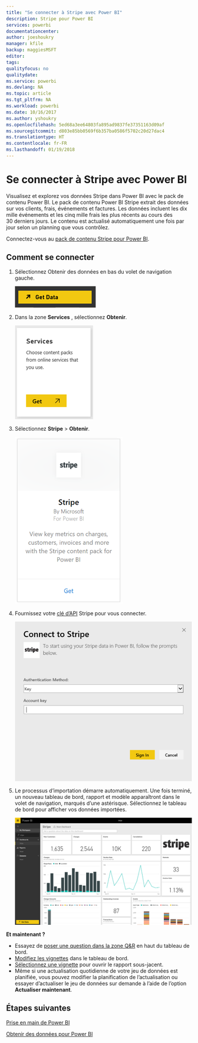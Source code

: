 ```yaml
---
title: "Se connecter à Stripe avec Power BI"
description: Stripe pour Power BI
services: powerbi
documentationcenter: 
author: joeshoukry
manager: kfile
backup: maggiesMSFT
editor: 
tags: 
qualityfocus: no
qualitydate: 
ms.service: powerbi
ms.devlang: NA
ms.topic: article
ms.tgt_pltfrm: NA
ms.workload: powerbi
ms.date: 10/16/2017
ms.author: yshoukry
ms.openlocfilehash: 5ed68a3ee64803fa895ad9837fe37351163d09af
ms.sourcegitcommit: d803e85bb0569f6b357ba0586f5702c20d27dac4
ms.translationtype: HT
ms.contentlocale: fr-FR
ms.lasthandoff: 01/19/2018
---
```

# <a name="connect-to-stripe-with-power-bi"></a>Se connecter à Stripe avec Power BI
Visualisez et explorez vos données Stripe dans Power BI avec le pack de contenu Power BI. Le pack de contenu Power BI Stripe extrait des données sur vos clients, frais, événements et factures. Les données incluent les dix mille événements et les cinq mille frais les plus récents au cours des 30 derniers jours. Le contenu est actualisé automatiquement une fois par jour selon un planning que vous contrôlez. 

Connectez-vous au [pack de contenu Stripe pour Power BI](https://app.powerbi.com/getdata/services/stripe).

## <a name="how-to-connect"></a>Comment se connecter
1. Sélectionnez Obtenir des données en bas du volet de navigation gauche.  
   
    ![](media/service-connect-to-stripe/getdata.png)
2. Dans la zone **Services** , sélectionnez **Obtenir**.  
   
    ![](media/service-connect-to-stripe/services.png)  
3. Sélectionnez **Stripe** &gt; **Obtenir**.  
   
    ![](media/service-connect-to-stripe/stripe.png)  
4. Fournissez votre [clé d’API](https://dashboard.stripe.com/account/apikeys) Stripe pour vous connecter.  
   
    ![](media/service-connect-to-stripe/creds.png)
5. Le processus d’importation démarre automatiquement. Une fois terminé, un nouveau tableau de bord, rapport et modèle apparaîtront dans le volet de navigation, marqués d’une astérisque. Sélectionnez le tableau de bord pour afficher vos données importées.
   
    ![](media/service-connect-to-stripe/dashboard.png)

**Et maintenant ?**

* Essayez de [poser une question dans la zone Q&R](power-bi-q-and-a.md) en haut du tableau de bord.
* [Modifiez les vignettes](service-dashboard-edit-tile.md) dans le tableau de bord.
* [Sélectionnez une vignette](service-dashboard-tiles.md) pour ouvrir le rapport sous-jacent.
* Même si une actualisation quotidienne de votre jeu de données est planifiée, vous pouvez modifier la planification de l’actualisation ou essayer d’actualiser le jeu de données sur demande à l’aide de l’option **Actualiser maintenant**.

## <a name="next-steps"></a>Étapes suivantes
[Prise en main de Power BI](service-get-started.md)

[Obtenir des données pour Power BI](service-get-data.md)

